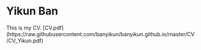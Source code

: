 

# Yikun Ban
<title>Yikun Ban 班义琨</title>
This is my CV. [CV.pdf](https://raw.githubusercontent.com/banyikun/banyikun.github.io/master/CV/CV_Yikun.pdf)
